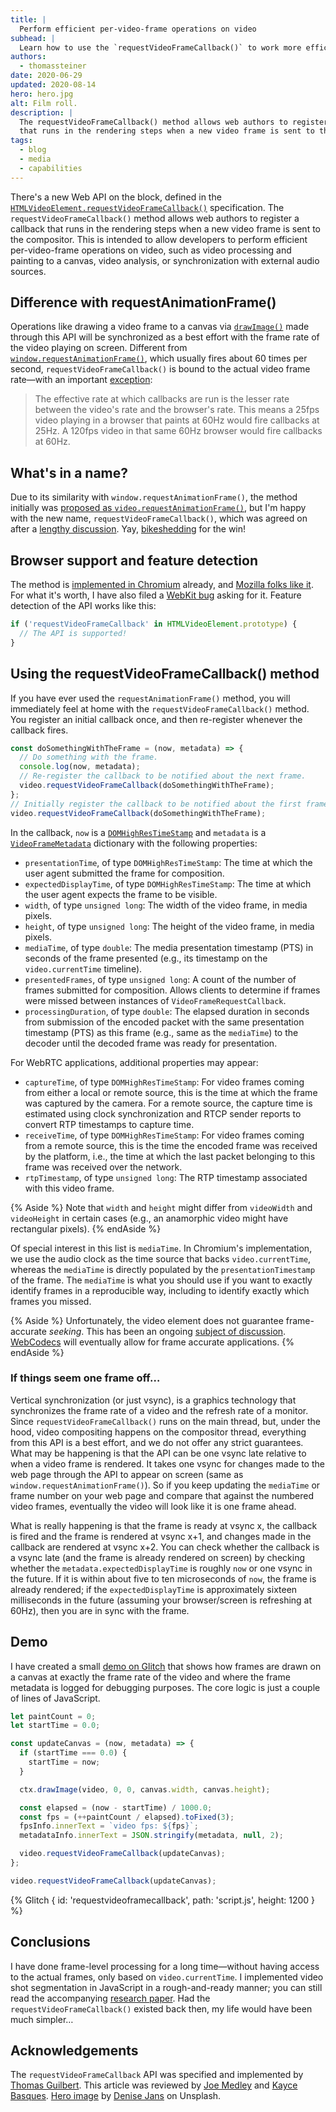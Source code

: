 ```yaml
---
title: |
  Perform efficient per-video-frame operations on video
subhead: |
  Learn how to use the `requestVideoFrameCallback()` to work more efficiently with videos in the browser.
authors:
  - thomassteiner
date: 2020-06-29
updated: 2020-08-14
hero: hero.jpg
alt: Film roll.
description: |
  The requestVideoFrameCallback() method allows web authors to register a callback
  that runs in the rendering steps when a new video frame is sent to the compositor.
tags:
  - blog
  - media
  - capabilities
---
```

There's a new Web API on the block, defined in the
[`HTMLVideoElement.requestVideoFrameCallback()`](https://wicg.github.io/video-rvfc/)
specification.
The `requestVideoFrameCallback()` method allows web authors to register a callback
that runs in the rendering steps when a new video frame is sent to the compositor.
This is intended to allow developers to perform efficient per-video-frame operations on video,
such as video processing and painting to a canvas, video analysis,
or synchronization with external audio sources.

## Difference with requestAnimationFrame()

Operations like drawing a video frame to a canvas via
[`drawImage()`](https://developer.mozilla.org/en-US/docs/Web/API/CanvasRenderingContext2D/drawImage)
made through this API will be synchronized as a best effort
with the frame rate of the video playing on screen.
Different from
[`window.requestAnimationFrame()`](https://developer.mozilla.org/en-US/docs/Web/API/window/requestAnimationFrame),
which usually fires about 60 times per second,
`requestVideoFrameCallback()` is bound to the actual video frame rate—with an important
[exception](https://wicg.github.io/video-rvfc/#ref-for-update-the-rendering③:~:text=Note%3A%20The%20effective%20rate%20at%20which,browser%20would%20fire%20callbacks%20at%2060hz.):

> The effective rate at which callbacks are run is the lesser rate between the video's rate
  and the browser's rate.
  This means a 25fps video playing in a browser that paints at 60Hz
  would fire callbacks at 25Hz.
  A 120fps video in that same 60Hz browser would fire callbacks at 60Hz.

## What's in a name?

Due to its similarity with `window.requestAnimationFrame()`, the method initially
was [proposed as `video.requestAnimationFrame()`](https://discourse.wicg.io/t/proposal-video-requestanimationframe/3691),
but I'm happy with the new name,
`requestVideoFrameCallback()`, which was agreed on
after a [lengthy discussion](https://github.com/WICG/video-rvfc/issues/44).
Yay, [bikeshedding](https://css-tricks.com/what-is-bikeshedding/) for the win!

## Browser support and feature detection

The method is
[implemented in Chromium](https://chromestatus.com/feature/6335927192387584)
already, and
[Mozilla folks like it](https://mozilla.github.io/standards-positions/#requestVideoFrameCallback).
For what it's worth, I have also filed a
[WebKit bug](https://bugs.webkit.org/show_bug.cgi?id=211945) asking for it.
Feature detection of the API works like this:

```js
if ('requestVideoFrameCallback' in HTMLVideoElement.prototype) {
  // The API is supported! 
}
```

## Using the requestVideoFrameCallback() method

If you have ever used the `requestAnimationFrame()` method, you will immediately feel at home with the `requestVideoFrameCallback()` method.
You register an initial callback once, and then re-register whenever the callback fires.

```js
const doSomethingWithTheFrame = (now, metadata) => {
  // Do something with the frame.
  console.log(now, metadata);
  // Re-register the callback to be notified about the next frame.
  video.requestVideoFrameCallback(doSomethingWithTheFrame);
};
// Initially register the callback to be notified about the first frame.
video.requestVideoFrameCallback(doSomethingWithTheFrame);
```

In the callback, `now` is a [`DOMHighResTimeStamp`](https://developer.mozilla.org/en-US/docs/Web/API/DOMHighResTimeStamp)
and `metadata` is a [`VideoFrameMetadata`](https://wicg.github.io/video-rvfc/#dictdef-videoframemetadata)
dictionary with the following properties:

- `presentationTime`, of type `DOMHighResTimeStamp`:
  The time at which the user agent submitted the frame for composition.
- `expectedDisplayTime`, of type `DOMHighResTimeStamp`:
  The time at which the user agent expects the frame to be visible.
- `width`, of type `unsigned long`:
  The width of the video frame, in media pixels.
- `height`, of type `unsigned long`:
  The height of the video frame, in media pixels.
- `mediaTime`, of type `double`:
  The media presentation timestamp (PTS) in seconds of the frame presented (e.g., its timestamp on the `video.currentTime` timeline).
- `presentedFrames`, of type `unsigned long`:
  A count of the number of frames submitted for composition. Allows clients to determine if frames were missed between instances of `VideoFrameRequestCallback`.
- `processingDuration`, of type `double`:
  The elapsed duration in seconds from submission of the encoded packet with the same presentation timestamp (PTS) as this frame (e.g., same as the `mediaTime`) to the decoder until the decoded frame was ready for presentation.

For WebRTC applications, additional properties may appear:

- `captureTime`, of type `DOMHighResTimeStamp`:
  For video frames coming from either a local or remote source, this is the time at which the frame was captured by the camera.
  For a remote source, the capture time is estimated using clock synchronization and RTCP sender reports
  to convert RTP timestamps to capture time.
- `receiveTime`, of type `DOMHighResTimeStamp`:
  For video frames coming from a remote source, this is the time the encoded frame was received
  by the platform, i.e., the time at which the last packet belonging to this frame was received over the network.
- `rtpTimestamp`, of type `unsigned long`:
  The RTP timestamp associated with this video frame.

{% Aside %}
  Note that `width` and `height` might differ from `videoWidth` and `videoHeight` in certain cases
  (e.g., an anamorphic video might have rectangular pixels).
{% endAside %}

Of special interest in this list is `mediaTime`.
In Chromium's implementation, we use the audio clock as the time source that backs `video.currentTime`,
whereas the `mediaTime` is directly populated by the `presentationTimestamp` of the frame.
The `mediaTime` is what you should use if you want to exactly identify frames in a reproducible way,
including to identify exactly which frames you missed.

{% Aside %}
  Unfortunately, the video element does not guarantee frame-accurate *seeking*.
  This has been an ongoing [subject of discussion](https://github.com/w3c/media-and-entertainment/issues/4).
  [WebCodecs](https://github.com/WICG/web-codecs) will eventually allow for frame accurate applications.
{% endAside %}

### If things seem one frame off…

Vertical synchronization (or just vsync), is a graphics technology that synchronizes the frame rate of a video and the refresh rate of a monitor.
Since `requestVideoFrameCallback()` runs on the main thread, but, under the hood, video compositing happens on the compositor thread,
everything from this API is a best effort, and we do not offer any strict guarantees.
What may be happening is that the API can be one vsync late relative to when a video frame is rendered.
It takes one vsync for changes made to the web page through the API to appear on screen (same as `window.requestAnimationFrame()`).
So if you keep updating the `mediaTime` or frame number on your web page and compare that
against the numbered video frames, eventually the video will look like it is one frame ahead.

What is really happening is that the frame is ready at vsync&nbsp;x, the callback is fired and the frame is rendered at vsync&nbsp;x+1,
and changes made in the callback are rendered at vsync&nbsp;x+2.
You can check whether the callback is a vsync late (and the frame is already rendered on screen)
by checking whether the `metadata.expectedDisplayTime` is roughly `now` or one vsync in the future.
If it is within about five to ten microseconds of `now`, the frame is already rendered;
if the `expectedDisplayTime` is approximately sixteen milliseconds in the future (assuming your browser/screen is refreshing at 60Hz),
then you are in sync with the frame.

## Demo

I have created a small
[demo on Glitch](https://requestvideoframecallback.glitch.me/)
that shows how frames are drawn on a canvas at exactly
the frame rate of the video and
where the frame metadata is logged for debugging purposes.
The core logic is just a couple of lines of JavaScript.

```js
let paintCount = 0;
let startTime = 0.0;

const updateCanvas = (now, metadata) => {
  if (startTime === 0.0) {
    startTime = now;
  }

  ctx.drawImage(video, 0, 0, canvas.width, canvas.height);

  const elapsed = (now - startTime) / 1000.0;
  const fps = (++paintCount / elapsed).toFixed(3);
  fpsInfo.innerText = `video fps: ${fps}`;
  metadataInfo.innerText = JSON.stringify(metadata, null, 2);

  video.requestVideoFrameCallback(updateCanvas);
};

video.requestVideoFrameCallback(updateCanvas);
```

{% Glitch {
  id: 'requestvideoframecallback',
  path: 'script.js',
  height: 1200
} %}

## Conclusions

I have done frame-level processing for a long time—without having access to the actual frames,
only based on `video.currentTime`.
I implemented video shot segmentation in JavaScript
in a rough-and-ready manner; you can still read the accompanying
[research paper](https://www2012.universite-lyon.fr/proceedings/nocompanion/DevTrack_028.pdf).
Had the `requestVideoFrameCallback()` existed back then, my life would have been much simpler…

## Acknowledgements

The `requestVideoFrameCallback` API was specified and implemented by
[Thomas Guilbert](https://github.com/tguilbert-google).
This article was reviewed by [Joe Medley](https://github.com/jpmedley)
and [Kayce Basques](https://github.com/kaycebasques).
[Hero image](https://unsplash.com/photos/tV80374iytg) by
[Denise Jans](https://unsplash.com/@dmjdenise) on Unsplash.
